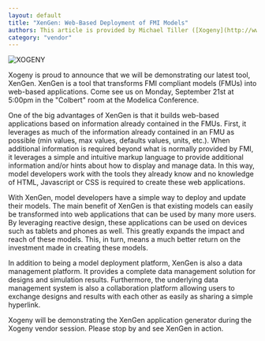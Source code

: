 ```yaml
---
layout: default
title: "XenGen: Web-Based Deployment of FMI Models"
authors: This article is provided by Michael Tiller ([Xogeny](http://www.xogeny.com))
category: "vendor"
---
```

![XOGENY](https://www.modelica.org/publications/newsletters/2015-1/images/iPad_Portrait_Design.png)

Xogeny is proud to announce that we will be demonstrating our latest tool, XenGen. XenGen is a tool that transforms FMI compliant models (FMUs) into web-based applications. Come see us on Monday, September 21st at 5:00pm in the "Colbert" room at the Modelica Conference.

One of the big advantages of XenGen is that it builds web-based applications based on information already contained in the FMUs. First, it leverages as much of the information already contained in an FMU as possible (min values, max values, defaults values, units, etc.). When additional information is required beyond what is normally provided by FMI, it leverages a simple and intuitive markup language to provide additional information and/or hints about how to display and manage data. In this way, model developers work with the tools they already know and no knowledge of HTML, Javascript or CSS is required to create these web applications.

With XenGen, model developers have a simple way to deploy and update their models. The main benefit of XenGen is that existing models can easily be transformed into web applications that can be used by many more users. By leveraging reactive design, these applications can be used on devices such as tablets and phones as well. This greatly expands the impact and reach of these models. This, in turn, means a much better return on the investment made in creating these models.

In addition to being a model deployment platform, XenGen is also a data management platform. It provides a complete data management solution for designs and simulation results. Furthermore, the underlying data management system is also a collaboration platform allowing users to exchange designs and results with each other as easily as sharing a simple hyperlink.

Xogeny will be demonstrating the XenGen application generator during the Xogeny vendor session. Please stop by and see XenGen in action.
